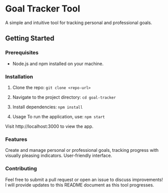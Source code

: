 # Goal Tracker Tool
A simple and intuitive tool for tracking personal and professional goals.

## Getting Started

### Prerequisites

- Node.js and npm installed on your machine.

### Installation

1. Clone the repo:
   `git clone <repo-url>`

2. Navigate to the project directory:
   `cd goal-tracker`

3. Install dependencies:
   `npm install`

4. Usage
   To run the application, use:
   `npm start`

Visit http://localhost:3000 to view the app.

### Features
Create and manage personal or professional goals, tracking progress with visually pleasing indicators.
User-friendly interface.

### Contributing
Feel free to submit a pull request or open an issue to discuss improvements! I will provide updates to this
README document as this tool progresses.

